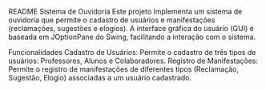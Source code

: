 README
Sistema de Ouvidoria
Este projeto implementa um sistema de ouvidoria que permite o cadastro de usuários e manifestações (reclamações, sugestões e elogios). A interface gráfica do usuário (GUI) é baseada em JOptionPane do Swing, facilitando a interação com o sistema.

Funcionalidades
Cadastro de Usuários: Permite o cadastro de três tipos de usuários: Professores, Alunos e Colaboradores.
Registro de Manifestações: Permite o registro de manifestações de diferentes tipos (Reclamação, Sugestão, Elogio) associadas a um usuário cadastrado.
